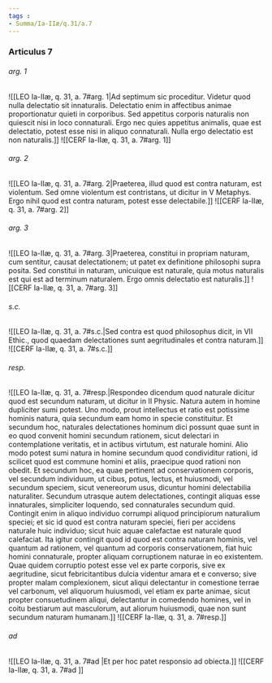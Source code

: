 ```yaml
---
tags : 
- Summa/Ia-IIæ/q.31/a.7
---
```


### Articulus 7

###### arg. 1
![[LEO Ia-IIæ, q. 31, a. 7#arg. 1|Ad septimum sic proceditur. Videtur quod nulla delectatio sit innaturalis. Delectatio enim in affectibus animae proportionatur quieti in corporibus. Sed appetitus corporis naturalis non quiescit nisi in loco connaturali. Ergo nec quies appetitus animalis, quae est delectatio, potest esse nisi in aliquo connaturali. Nulla ergo delectatio est non naturalis.]]
![[CERF Ia-IIæ, q. 31, a. 7#arg. 1]]

###### arg. 2
![[LEO Ia-IIæ, q. 31, a. 7#arg. 2|Praeterea, illud quod est contra naturam, est violentum. Sed omne violentum est contristans, ut dicitur in V Metaphys. Ergo nihil quod est contra naturam, potest esse delectabile.]]
![[CERF Ia-IIæ, q. 31, a. 7#arg. 2]]

###### arg. 3
![[LEO Ia-IIæ, q. 31, a. 7#arg. 3|Praeterea, constitui in propriam naturam, cum sentitur, causat delectationem; ut patet ex definitione philosophi supra posita. Sed constitui in naturam, unicuique est naturale, quia motus naturalis est qui est ad terminum naturalem. Ergo omnis delectatio est naturalis.]]
![[CERF Ia-IIæ, q. 31, a. 7#arg. 3]]

###### s.c.
![[LEO Ia-IIæ, q. 31, a. 7#s.c.|Sed contra est quod philosophus dicit, in VII Ethic., quod quaedam delectationes sunt aegritudinales et contra naturam.]]
![[CERF Ia-IIæ, q. 31, a. 7#s.c.]]

###### resp.
![[LEO Ia-IIæ, q. 31, a. 7#resp.|Respondeo dicendum quod naturale dicitur quod est secundum naturam, ut dicitur in II Physic. Natura autem in homine dupliciter sumi potest. Uno modo, prout intellectus et ratio est potissime hominis natura, quia secundum eam homo in specie constituitur. Et secundum hoc, naturales delectationes hominum dici possunt quae sunt in eo quod convenit homini secundum rationem, sicut delectari in contemplatione veritatis, et in actibus virtutum, est naturale homini. Alio modo potest sumi natura in homine secundum quod condividitur rationi, id scilicet quod est commune homini et aliis, praecipue quod rationi non obedit. Et secundum hoc, ea quae pertinent ad conservationem corporis, vel secundum individuum, ut cibus, potus, lectus, et huiusmodi, vel secundum speciem, sicut venereorum usus, dicuntur homini delectabilia naturaliter. Secundum utrasque autem delectationes, contingit aliquas esse innaturales, simpliciter loquendo, sed connaturales secundum quid. Contingit enim in aliquo individuo corrumpi aliquod principiorum naturalium speciei; et sic id quod est contra naturam speciei, fieri per accidens naturale huic individuo; sicut huic aquae calefactae est naturale quod calefaciat. Ita igitur contingit quod id quod est contra naturam hominis, vel quantum ad rationem, vel quantum ad corporis conservationem, fiat huic homini connaturale, propter aliquam corruptionem naturae in eo existentem. Quae quidem corruptio potest esse vel ex parte corporis, sive ex aegritudine, sicut febricitantibus dulcia videntur amara et e converso; sive propter malam complexionem, sicut aliqui delectantur in comestione terrae vel carbonum, vel aliquorum huiusmodi, vel etiam ex parte animae, sicut propter consuetudinem aliqui, delectantur in comedendo homines, vel in coitu bestiarum aut masculorum, aut aliorum huiusmodi, quae non sunt secundum naturam humanam.]]
![[CERF Ia-IIæ, q. 31, a. 7#resp.]]

###### ad 
![[LEO Ia-IIæ, q. 31, a. 7#ad |Et per hoc patet responsio ad obiecta.]]
![[CERF Ia-IIæ, q. 31, a. 7#ad ]]

